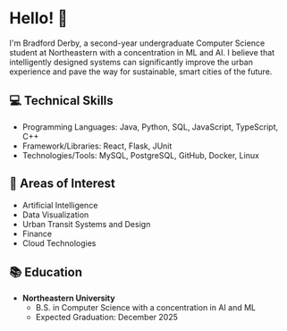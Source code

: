 # Hello! :wave:

I'm Bradford Derby, a second-year undergraduate Computer Science student at Northeastern with a concentration in ML and AI. I believe that intelligently designed systems can significantly improve the urban experience and pave the way for sustainable, smart cities of the future.

## :computer: Technical Skills
-	Programming Languages: Java, Python, SQL, JavaScript, TypeScript, C++
-	Framework/Libraries: React, Flask, JUnit
-	Technologies/Tools: MySQL, PostgreSQL, GitHub, Docker, Linux



## :brain: Areas of Interest
- Artificial Intelligence
- Data Visualization
- Urban Transit Systems and Design
- Finance
- Cloud Technologies

## :books: Education
- **Northeastern University**
  - B.S. in Computer Science with a concentration in AI and ML
  - Expected Graduation: December 2025

